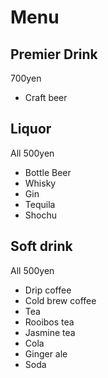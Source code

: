 # Menu

## Premier Drink

700yen

- Craft beer

## Liquor

All 500yen

- Bottle Beer
- Whisky
- Gin
- Tequila
- Shochu

## Soft drink

All 500yen

- Drip coffee
- Cold brew coffee
- Tea
- Rooibos tea
- Jasmine tea
- Cola
- Ginger ale
- Soda
